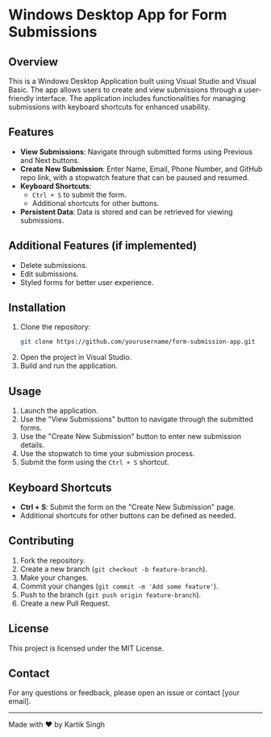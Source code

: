 # Windows Desktop App for Form Submissions

## Overview
This is a Windows Desktop Application built using Visual Studio and Visual Basic. The app allows users to create and view submissions through a user-friendly interface. The application includes functionalities for managing submissions with keyboard shortcuts for enhanced usability.

## Features
- **View Submissions**: Navigate through submitted forms using Previous and Next buttons.
- **Create New Submission**: Enter Name, Email, Phone Number, and GitHub repo link, with a stopwatch feature that can be paused and resumed.
- **Keyboard Shortcuts**: 
  - `Ctrl + S` to submit the form.
  - Additional shortcuts for other buttons.
- **Persistent Data**: Data is stored and can be retrieved for viewing submissions.

## Additional Features (if implemented)
- Delete submissions.
- Edit submissions.
- Styled forms for better user experience.

## Installation
1. Clone the repository:
    ```sh
    git clone https://github.com/yourusername/form-submission-app.git
    ```
2. Open the project in Visual Studio.
3. Build and run the application.

## Usage
1. Launch the application.
2. Use the "View Submissions" button to navigate through the submitted forms.
3. Use the "Create New Submission" button to enter new submission details.
4. Use the stopwatch to time your submission process.
5. Submit the form using the `Ctrl + S` shortcut.

## Keyboard Shortcuts
- **Ctrl + S**: Submit the form on the "Create New Submission" page.
- Additional shortcuts for other buttons can be defined as needed.

## Contributing
1. Fork the repository.
2. Create a new branch (`git checkout -b feature-branch`).
3. Make your changes.
4. Commit your changes (`git commit -m 'Add some feature'`).
5. Push to the branch (`git push origin feature-branch`).
6. Create a new Pull Request.

## License
This project is licensed under the MIT License.

## Contact
For any questions or feedback, please open an issue or contact [your email].

---

Made with ❤️ by Kartik Singh
